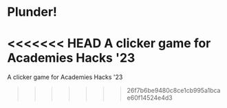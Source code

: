 # Plunder!

<<<<<<< HEAD
A clicker game for Academies Hacks '23
=======
A clicker game for Academies Hacks '23
>>>>>>> 26f7b6be9480c8ce1cb995a1bcae60f14524e4d3
